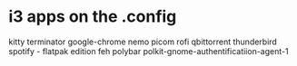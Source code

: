 # i3 apps on the .config

kitty
terminator
google-chrome
nemo
picom
rofi
qbittorrent
thunderbird
spotify - flatpak edition
feh
polybar
polkit-gnome-authentificatiion-agent-1
